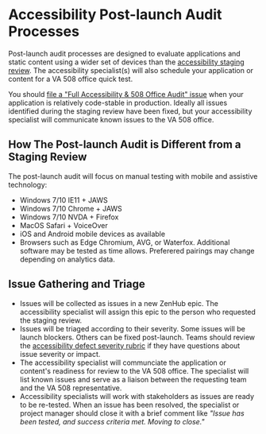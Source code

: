 # Accessibility Post-launch Audit Processes

Post-launch audit processes are designed to evaluate applications and static content using a wider set of devices than the [accessibility staging review](staging-review-processes.md). The accessibility specialist\(s\) will also schedule your application or content for a VA 508 office quick test.

You should [file a "Full Accessibility & 508 Office Audit" issue](https://github.com/department-of-veterans-affairs/va.gov-team/issues/new/choose) when your application is relatively code-stable in production. Ideally all issues identified during the staging review have been fixed, but your accessibility specialist will communicate known issues to the VA 508 office.

## How The Post-launch Audit is Different from a Staging Review

The post-launch audit will focus on manual testing with mobile and assistive technology:

* Windows 7/10 IE11 + JAWS
* Windows 7/10 Chrome + JAWS
* Windows 7/10 NVDA + Firefox
* MacOS Safari + VoiceOver
* iOS and Android mobile devices as available
* Browsers such as Edge Chromium, AVG, or Waterfox. Additional software may be tested as time allows. Preferered pairings may change depending on analytics data.

## Issue Gathering and Triage

* Issues will be collected as issues in a new ZenHub epic. The accessibility specialist will assign this epic to the person who requested the staging review.
* Issues will be triaged according to their severity. Some issues will be launch blockers. Others can be fixed post-launch. Teams should review the [accessibility defect severity rubric](https://github.com/department-of-veterans-affairs/va.gov-team/blob/master/platform/accessibility/guidance/defect-severity-rubric.md) if they have questions about issue severity or impact.
* The accessibility specialist will communciate the application or content's readiness for review to the VA 508 office. The specialist will list known issues and serve as a liaison between the requesting team and the VA 508 representative.
* Accessibility specialists will work with stakeholders as issues are ready to be re-tested. When an issue has been resolved, the specialist or project manager should close it with a brief comment like _"Issue has been tested, and success criteria met. Moving to close."_

